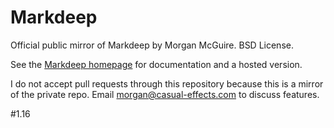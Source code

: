 # Markdeep
Official public mirror of Markdeep by Morgan McGuire. BSD License.

See the [Markdeep homepage](https://casual-effects.com/markdeep) for documentation and a hosted
version.

I do not accept pull requests through this repository because this is a
mirror of the private repo. Email <morgan@casual-effects.com> to discuss features.

#1.16

